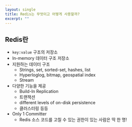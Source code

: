 ```yaml
---
layout: single
title: Redis는 무엇이고 어떻게 사용할까?
excerpt: ""
---
```


## Redis란

- `key:value` 구조의 저장소
- In-memory 데이터 구조 저장소
- 지원하는 데이터 구조
  - Strings, set, sorted-set, hashes, list
  - Hyperloglog, bitmap, geospatial index
  - Stream
- 다양한 기능을 제공
  - Build-In Replication
  - 트랜잭션
  - different levels of on-disk persistence
  - 클러스터링 등등
- Only 1 Committer
  - Redis 소스 코드를 고칠 수 있는 권한이 있는 사람은 딱 한 명!



